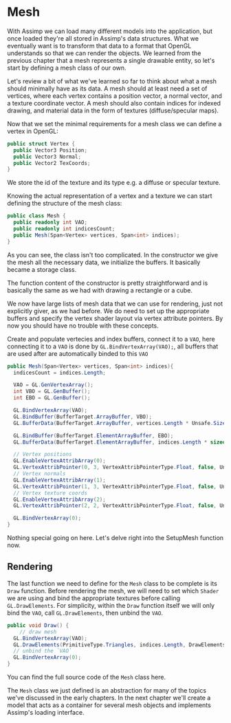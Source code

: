 # Mesh

 With Assimp we can load many different models into the application, but once loaded they're all stored in Assimp's data structures. What we eventually want is to transform that data to a format that OpenGL understands so that we can render the objects. We learned from the previous chapter that a mesh represents a single drawable entity, so let's start by defining a mesh class of our own.

 Let's review a bit of what we've learned so far to think about what a mesh should minimally have as its data. A mesh should at least need a set of vertices, where each vertex contains a position vector, a normal vector, and a texture coordinate vector. A mesh should also contain indices for indexed drawing, and material data in the form of textures (diffuse/specular maps).

 Now that we set the minimal requirements for a mesh class we can define a vertex in OpenGL:

```cs
public struct Vertex {
  public Vector3 Position;
  public Vector3 Normal;
  public Vector2 TexCoords;
}
```

 We store the id of the texture and its type e.g. a diffuse or specular texture.

 Knowing the actual representation of a vertex and a texture we can start defining the structure of the mesh class:

```cs
public class Mesh {
  public readonly int VAO;
  public readonly int indicesCount;
  public Mesh(Span<Vertex> vertices, Span<int> indices);
}
```

As you can see, the class isn't too complicated. In the constructor we give the mesh all the necessary data, we initialize the buffers. It basically became a storage class.

The function content of the constructor is pretty straightforward and is basically the same as we had with drawing a rectangle or a cube. 

We now have large lists of mesh data that we can use for rendering, just not explicitly giver, as we had before. We do need to set up the appropriate buffers and specify the vertex shader layout via vertex attribute pointers. By now you should have no trouble with these concepts.

Create and populate vertecies and index buffers, connect it to a `VAO`, here connecting it to a `VAO` is done by `GL.BindVertexArray(VAO);`, all buffers that are used after are automatically binded to this `VAO`


```cs
public Mesh(Span<Vertex> vertices, Span<int> indices){
  indicesCount = indices.Length;

  VAO = GL.GenVertexArray();
  int VBO = GL.GenBuffer();
  int EBO = GL.GenBuffer();

  GL.BindVertexArray(VAO);
  GL.BindBuffer(BufferTarget.ArrayBuffer, VBO);
  GL.BufferData(BufferTarget.ArrayBuffer, vertices.Length * Unsafe.SizeOf<Vertex>(), ref MemoryMarshal.GetReference(vertices), BufferUsageHint.StaticDraw);

  GL.BindBuffer(BufferTarget.ElementArrayBuffer, EBO);
  GL.BufferData(BufferTarget.ElementArrayBuffer, indices.Length * sizeof(int), ref MemoryMarshal.GetReference(indices), BufferUsageHint.StaticDraw);

  // Vertex positions
  GL.EnableVertexAttribArray(0);
  GL.VertexAttribPointer(0, 3, VertexAttribPointerType.Float, false, Unsafe.SizeOf<Vertex>(), Marshal.OffsetOf<Vertex>(nameof(Vertex.Position)));
  // Vertex normals
  GL.EnableVertexAttribArray(1);
  GL.VertexAttribPointer(1, 3, VertexAttribPointerType.Float, false, Unsafe.SizeOf<Vertex>(), Marshal.OffsetOf<Vertex>(nameof(Vertex.Normal)));
  // Vertex texture coords
  GL.EnableVertexAttribArray(2);
  GL.VertexAttribPointer(2, 2, VertexAttribPointerType.Float, false, Unsafe.SizeOf<Vertex>(), Marshal.OffsetOf<Vertex>(nameof(Vertex.TexCoords)));

  GL.BindVertexArray(0);
}
```
 Nothing special going on here. Let's delve right into the SetupMesh function now.

## **Rendering**

The last function we need to define for the `Mesh` class to be complete is its `Draw` function. Before rendering the mesh, we will need to set which `Shader` we are using and bind the appropriate textures before calling `GL.DrawElements`. For simplicity, within the `Draw` function itself we will only bind the `VAO`, call `GL.DrawElements`, then unbind the `VAO`.

```cs
public void Draw() {
	// draw mesh
  GL.BindVertexArray(VAO);
  GL.DrawElements(PrimitiveType.Triangles, indices.Length, DrawElementsType.UnsignedInt, 0);
  // unbind the `VAO`
  GL.BindVertexArray(0);
}
```

You can find the full source code of the `Mesh` class here.

The `Mesh` class we just defined is an abstraction for many of the topics we've discussed in the early chapters. In the next chapter we'll create a model that acts as a container for several mesh objects and implements Assimp's loading interface.